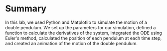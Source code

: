 # Summary

In this lab, we used Python and Matplotlib to simulate the motion of a double pendulum. We set up the parameters for our simulation, defined a function to calculate the derivatives of the system, integrated the ODE using Euler's method, calculated the position of each pendulum at each time step, and created an animation of the motion of the double pendulum.
